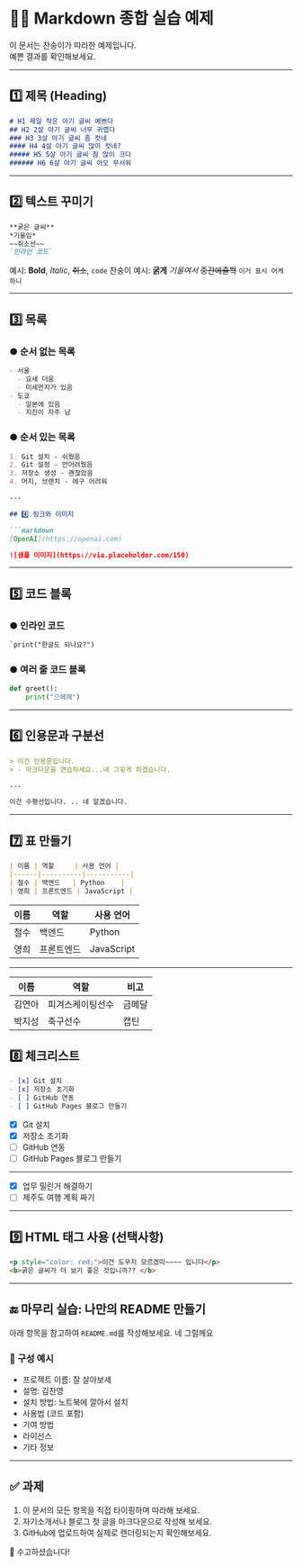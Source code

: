 
# 🧑‍💻 Markdown 종합 실습 예제

이 문서는 찬숭이가 따라한 예제입니다.  
예쁜 결과를 확인해보세요.

---

## 1️⃣ 제목 (Heading)

```markdown
# H1 제일 작은 아기 글씨 예쁘다
## H2 2살 아기 글씨 너무 귀엽다
### H3 3살 아기 글씨 좀 컷네
#### H4 4살 아기 글씨 많이 컷네?
##### H5 5살 아기 글씨 참 많이 크다
###### H6 6살 아기 글씨 아오 무서워

```

---

## 2️⃣ 텍스트 꾸미기

```markdown
**굵은 글씨**
*기울임*
~~취소선~~
`인라인 코드`
```

예시: **Bold**, *Italic*, ~~취소~~, `code`
찬숭이 예시: **굵게** *기울여서* ~~중간에줄쫙~~ `이거 표시 어케 하니`

---

## 3️⃣ 목록

### ● 순서 없는 목록

```markdown
- 서울
  - 요새 더움
  - 미세먼지가 있음
- 도쿄
  - 일본에 있음
  - 지진이 자주 남
```

### ● 순서 있는 목록

```markdown
1. Git 설치 - 쉬웠음
2. Git 설정 - 안어려웠음 
3. 저장소 생성 - 괜찮았음
4. 머지, 브랜치 - 에구 어려워

---

## 4️⃣ 링크와 이미지

```markdown
[OpenAI](https://openai.com)

![샘플 이미지](https://via.placeholder.com/150)
```

---

## 5️⃣ 코드 블록

### ● 인라인 코드

```markdown
`print("한글도 되나요?")
```

### ● 여러 줄 코드 블록

```python
def greet():
    print("으헤헤")
```

---

## 6️⃣ 인용문과 구분선

```markdown
> 이건 인용문입니다.
> - 마크다운을 연습하세요...네 그겋게 하겠습니다.

---

이건 수평선입니다. .. 네 알겠습니다.
```

---

## 7️⃣ 표 만들기

```markdown
| 이름 | 역할     | 사용 언어 |
|------|----------|-----------|
| 철수 | 백엔드   | Python    |
| 영희 | 프론트엔드 | JavaScript |
```

| 이름 | 역할     | 사용 언어 |
|------|----------|-----------|
| 철수 | 백엔드   | Python    |
| 영희 | 프론트엔드 | JavaScript |

---

| 이름 | 역할     | 비고 |
|------|----------|-----------|
| 김연아 | 피겨스케이팅선수   | 금메달    |
| 박지성 | 축구선수 | 캡틴 |


## 8️⃣ 체크리스트

```markdown
- [x] Git 설치
- [x] 저장소 초기화
- [ ] GitHub 연동
- [ ] GitHub Pages 블로그 만들기
```

- [x] Git 설치  
- [x] 저장소 초기화  
- [ ] GitHub 연동  
- [ ] GitHub Pages 블로그 만들기  
---
- [x] 업무 밀린거 해결하기 
- [ ] 제주도 여행 계획 짜기
---

## 9️⃣ HTML 태그 사용 (선택사항)

```markdown
<p style="color: red;">이건 도무지 모르겠따~~~~ 입니다</p>
<b>굵은 글씨가 더 보기 좋은 것입니까?? </b>
```

---

## 🔚 마무리 실습: 나만의 README 만들기

아래 항목을 참고하여 `README.md`를 작성해보세요. 네 그럴께요

### 📌 구성 예시

- 프로젝트 이름: 잘 살아보세
- 설명: 김찬영
- 설치 방법: 노트북에 깔아서 설치
- 사용법 (코드 포함)
- 기여 방법
- 라이선스
- 기타 정보

---

## ✅ 과제

1. 이 문서의 모든 항목을 직접 타이핑하며 따라해 보세요.
2. 자기소개서나 블로그 첫 글을 마크다운으로 작성해 보세요.
3. GitHub에 업로드하여 실제로 렌더링되는지 확인해보세요.

🎉 수고하셨습니다!
